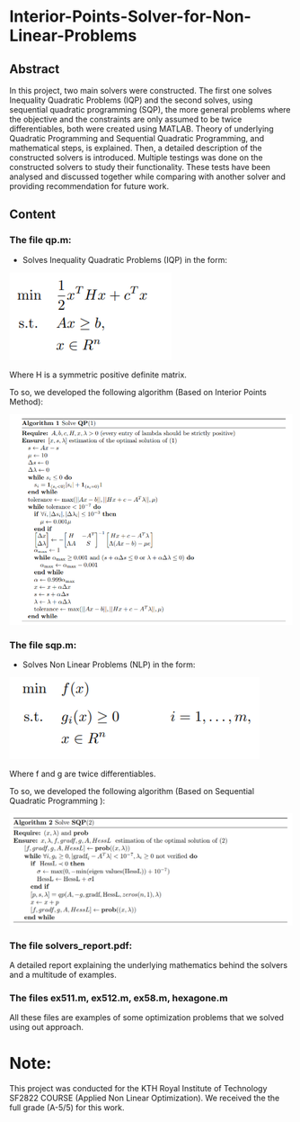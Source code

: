 # Interior-Points-Solver-for-Non-Linear-Problems



## Abstract

In this project, two main solvers were constructed. The first one solves Inequality Quadratic Problems (IQP) and the second solves, using sequential quadratic programming (SQP), the more general problems where the objective and the constraints are only assumed to be twice differentiables, both were created using MATLAB. Theory of underlying Quadratic Programming and Sequential Quadratic Programming, and mathematical steps, is explained. Then, a detailed description of the constructed solvers is introduced. Multiple testings was done on the constructed solvers to study their functionality. These tests have been analysed and discussed together while comparing with another solver and providing recommendation for future work.


## Content

### The file qp.m:
- Solves Inequality Quadratic Problems (IQP) in the form:


 ![plot](./iqp_pb.png)
 
 Where H is a symmetric positive definite matrix.
 
 To so, we developed the following algorithm (Based on Interior Points Method):
 
 ![plot](./qp_algo.png)
 
 
 ### The file sqp.m:
- Solves Non Linear Problems (NLP) in the form:


 ![plot](./sqp_pb.png)
 
 
Where f and g are twice differentiables.
 
 To so, we developed the following algorithm (Based on Sequential Quadratic Programming ):
 
 ![plot](./sqp_algo.png)
 
 
 ### The file solvers_report.pdf:
 
 A detailed report explaining the underlying mathematics behind the solvers and a multitude of examples.
 
 ### The files ex511.m, ex512.m, ex58.m, hexagone.m
 
 All these files are examples of some optimization problems that we solved using out approach.
 
 
 # Note:
 
 This project was conducted for the KTH Royal Institute of Technology SF2822 COURSE (Applied Non Linear Optimization). We received the the full grade (A-5/5) for this work.



